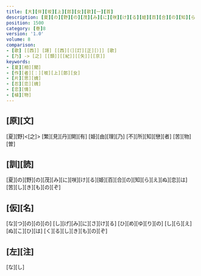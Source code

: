 ```yaml
---
title: [大][伴][坂][上][郎][女][歌][一][首]
description: [夏][の][野][の][茂][み][に][咲][け][る][姫][百][合][の][知][ら][え][ぬ][恋][は][苦][し][き][も][の][ぞ]
position: 1500
category: [巻]8
version: '1.0'
volume: 8
comparison:
- [歌] [[西]] [謌] [[西][（][訂][正][）]] [歌]
- [乃] -> [之] [[類]][[紀]][[矢]][[京]]
keywords:
- [夏][相][聞]
- [作][者][：][坂][上][郎][女]
- [片][思][媿]
- [忍][恋][媿]
- [恋][情]
- [植][物]
---
```


## [原][文]

[夏][野]<[之]> [繁][見][丹][開][有] [姫][由][理][乃] [不][所][知][戀][者] [苦][物][曽]

## [訓][読]

[夏][の][野][の][茂][み][に][咲][け][る][姫][百][合][の][知][ら][え][ぬ][恋][は][苦][し][き][も][の][ぞ]

## [仮][名]

[な][つ][の][の][の] [し][げ][み][に][さ][け][る] [ひ][め][ゆ][り][の] [し][ら][え][ぬ][こ][ひ][は] [く][る][し][き][も][の][ぞ]

## [左][注]

[な][し]
